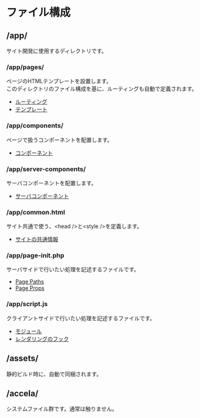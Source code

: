 # ファイル構成

## /app/
サイト開発に使用するディレクトリです。

### /app/pages/
ページのHTMLテンプレートを設置します。<br>
このディレクトリのファイル構成を基に、ルーティングも自動で定義されます。
- [ルーティング](../routing/)
- [テンプレート](../templates/)

### /app/components/
ページで扱うコンポーネントを配置します。
- [コンポーネント](../components/)

### /app/server-components/
サーバコンポーネントを配置します。
- [サーバコンポーネント](../server-components/)

### /app/common.html
サイト共通で使う、&lt;head /&gt;と&lt;style /&gt;を定義します。
- [サイトの共通情報](../common-html/)

### /app/page-init.php
サーバサイドで行いたい処理を記述するファイルです。<br>
- [Page Paths](../page-paths/)
- [Page Props](../page-props/)

### /app/script.js
クライアントサイドで行いたい処理を記述するファイルです。
- [モジュール](../modules/)
- [レンダリングのフック](../js-hooks/)

## /assets/
静的ビルド時に、自動で同梱されます。

## /accela/
システムファイル群です。通常は触りません。

